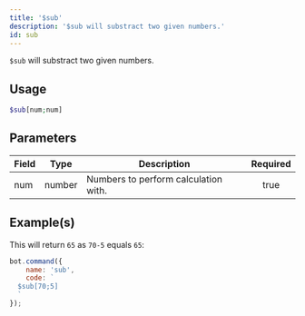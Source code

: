 ```yaml
---
title: '$sub'
description: '$sub will substract two given numbers.'
id: sub
---
```


`$sub` will substract two given numbers.

## Usage

```php
$sub[num;num]
```

## Parameters

| Field | Type   | Description                          | Required |
| ----- | ------ | ------------------------------------ |:--------:|
| num   | number | Numbers to perform calculation with. |   true   |

## Example(s)

This will return `65` as `70-5` equals `65`:

```javascript
bot.command({
    name: 'sub',
    code: `
  $sub[70;5]
  `
});
```